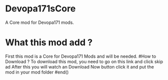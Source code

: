 # Devopa171sCore
A Core mod for Devopa171 mods.
# What this mod add ?
First this mod is a Core for Devopa171 Mods and will be needed.
#How to Download ?
To download this mod, you need to go on this link and click skip ad
After this you will watch an Download Now button click it and put the mod in your mod folder
#end()
